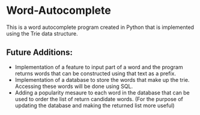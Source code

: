 # Word-Autocomplete
This is a word autocomplete program created in Python that is implemented using the Trie data structure.

## Future Additions:

  * Implementation of a feature to input part of a word and the program returns words that can be constructed using that text as a prefix.
  * Implementation of a database to store the words that make up the trie. Accessing these words will be done using SQL.
  * Adding a popularity mesaure to each word in the database that can be used to order the list of return candidate words. (For the purpose of updating the database and making the returned list more useful)
